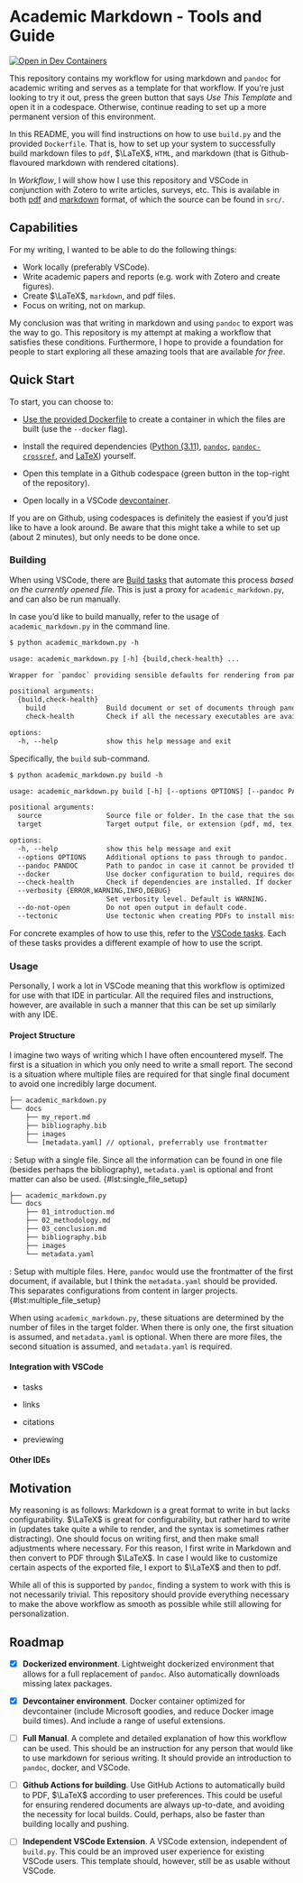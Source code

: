 # Academic Markdown - Tools and Guide

[![Open in Dev
Containers](https://img.shields.io/static/v1?label=Dev%20Containers&message=Open&color=blue&logo=visualstudiocode)](https://vscode.dev/redirect?url=vscode://ms-vscode-remote.remote-containers/cloneInVolume?url=https://github.com/cochaviz/academic_markdown)

This repository contains my workflow for using markdown and `pandoc` for
academic writing and serves as a template for that workflow. If you’re
just looking to try it out, press the green button that says _Use This
Template_ and open it in a codespace. Otherwise, continue reading to set
up a more permanent version of this environment.

In this README, you will find instructions on how to use `build.py` and
the provided `Dockerfile`. That is, how to set up your system to
successfully build markdown files to `pdf`, $\LaTeX$, `HTML`, and
markdown (that is Github-flavoured markdown with rendered citations).

In _Workflow_, I will show how I use this repository and VSCode in
conjunction with Zotero to write articles, surveys, etc. This is
available in both [pdf](./academic_markdown.pdf) and
[markdown](./academic_markdown.md) format, of which the source can be
found in `src/`.

## Capabilities

For my writing, I wanted to be able to do the following things:

- Work locally (preferably VSCode).
- Write academic papers and reports (e.g. work with Zotero and create
  figures).
- Create $\LaTeX$, `markdown`, and pdf files.
- Focus on writing, not on markup.

My conclusion was that writing in markdown and using `pandoc` to export
was the way to go. This repository is my attempt at making a workflow
that satisfies these conditions. Furthermore, I hope to provide a
foundation for people to start exploring all these amazing tools that
are available _for free_.

## Quick Start

To start, you can choose to:

- [Use the provided Dockerfile](https://www.docker.com/) to create a
  container in which the files are built (use the `--docker` flag).

- Install the required dependencies ([Python
  (3.11)](https://www.python.org/), [`pandoc`](https://pandoc.org/),
  [`pandoc-crossref`](https://github.com/lierdakil/pandoc-crossref), and
  [LaTeX](https://www.latex-project.or/)) yourself.

- Open this template in a Github codespace (green button in the
  top-right of the repository).

- Open locally in a VSCode
  [devcontainer](https://vscode.dev/redirect?url=vscode://ms-vscode-remote.remote-containers/cloneInVolume?url=https://github.com/cochaviz/academic_markdown).

If you are on Github, using codespaces is definitely the easiest if
you’d just like to have a look around. Be aware that this might take a
while to set up (about 2 minutes), but only needs to be done once.

### Building

When using VSCode, there are [Build
tasks](https://code.visualstudio.com/Docs/editor/tasks) that automate
this process _based on the currently opened file_. This is just a proxy
for `academic_markdown.py`, and can also be run manually.

In case you’d like to build manually, refer to the usage of
`academic_markdown.py` in the command line.

```txt
$ python academic_markdown.py -h

usage: academic_markdown.py [-h] {build,check-health} ...

Wrapper for `pandoc` providing sensible defaults for rendering from pandoc-flavored markdown used in academic writing.

positional arguments:
  {build,check-health}
    build               Build document or set of documents through pandoc.
    check-health        Check if all the necessary executables are available and properly configured

options:
  -h, --help            show this help message and exit
```

Specifically, the `build` sub-command.

```txt
$ python academic_markdown.py build -h

usage: academic_markdown.py build [-h] [--options OPTIONS] [--pandoc PANDOC] [--docker] [--check-health] [--verbosity {ERROR,WARNING,INFO,DEBUG}] [--do-not-open] [--tectonic] source target

positional arguments:
  source                Source file or folder. In the case that the source is a single file.
  target                Target output file, or extension (pdf, md, tex, etc.). Uses pandoc under the hood, so refer to their documentation for the options.

options:
  -h, --help            show this help message and exit
  --options OPTIONS     Additional options to pass through to pandoc.
  --pandoc PANDOC       Path to pandoc in case it cannot be provided through the PATH variable. Gets overridden if the --docker option is set.
  --docker              Use docker configuration to build, requires docker to be installed.
  --check-health        Check if dependencies are installed. If docker flag is set, it will only check whether docker requirement are met.
  --verbosity {ERROR,WARNING,INFO,DEBUG}
                        Set verbosity level. Default is WARNING.
  --do-not-open         Do not open output in default code.
  --tectonic            Use tectonic when creating PDFs to install missing packages on the fly. Is ignored when docker is used.
```

For concrete examples of how to use this, refer to the [VSCode
tasks](.vscode/tasks.json). Each of these tasks provides a different
example of how to use the script.

### Usage

Personally, I work a lot in VSCode meaning that this workflow is
optimized for use with that IDE in particular. All the required files
and instructions, however, are available in such a manner that this can
be set up similarly with any IDE.

#### Project Structure

I imagine two ways of writing which I have often encountered myself. The
first is a situation in which you only need to write a small report.
The second is a situation where multiple files are required for that
single final document to avoid one incredibly large document.

```txt
├── academic_markdown.py
└── docs
    ├── my_report.md
    ├── bibliography.bib
    ├── images
    └── [metadata.yaml] // optional, preferrably use frontmatter
```

: Setup with a single file. Since all the information can be found in one file
(besides perhaps the bibliography), `metadata.yaml` is optional and front matter
can also be used. {#lst:single_file_setup}

```txt
├── academic_markdown.py
└── docs
    ├── 01_introduction.md
    ├── 02_methodology.md
    ├── 03_conclusion.md
    ├── bibliography.bib
    ├── images
    └── metadata.yaml
```

: Setup with multiple files. Here, `pandoc` would use the frontmatter of the
first document, if available, but I think the `metadata.yaml` should be
provided. This separates configurations from content in larger projects.
{#lst:multiple_file_setup}

When using `academic_markdown.py`, these situations are determined by
the number of files in the target folder. When there is only one, the
first situation is assumed, and `metadata.yaml` is optional. When there
are more files, the second situation is assumed, and `metadata.yaml` is
required.

#### Integration with VSCode

- tasks

- links
- citations
- previewing

#### Other IDEs

## Motivation

My reasoning is as follows: Markdown is a great format to write in but
lacks configurability. $\LaTeX$ is great for configurability, but rather
hard to write in (updates take quite a while to render, and the syntax
is sometimes rather distracting). One should focus on writing first, and
then make small adjustments where necessary. For this reason, I first
write in Markdown and then convert to PDF through $\LaTeX$. In case I
would like to customize certain aspects of the exported file, I export
to $\LaTeX$ and then to pdf.

While all of this is supported by `pandoc`, finding a system to work
with this is not necessarily trivial. This repository should provide
everything necessary to make the above workflow as smooth as possible
while still allowing for personalization.

## Roadmap

- [x] **Dockerized environment**. Lightweight dockerized environment
  that allows for a full replacement of `pandoc`. Also automatically
  downloads missing latex packages.

- [x] **Devcontainer environment**. Docker container optimized for devcontainer (include
  Microsoft goodies, and reduce Docker image build times). And include a range
  of useful extensions.

- [ ] **Full Manual**. A complete and detailed explanation of how this
  workflow can be used. This should be an instruction for any person
  that would like to use markdown for serious writing. It should provide
  an introduction to `pandoc`, docker, and VSCode.

- [ ] **Github Actions for building**. Use GitHub Actions to
  automatically build to PDF, $\LaTeX$ according to user preferences.
  This could be useful for ensuring rendered documents are always
  up-to-date, and avoiding the necessity for local builds. Could,
  perhaps, also be faster than building locally and pushing.

- [ ] **Independent VSCode Extension**. A VSCode extension, independent
  of `build.py`. This could be an improved user experience for existing
  VSCode users. This template should, however, still be as usable
  without VSCode.